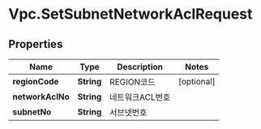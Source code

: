 # Vpc.SetSubnetNetworkAclRequest

## Properties
Name | Type | Description | Notes
------------ | ------------- | ------------- | -------------
**regionCode** | **String** | REGION코드 | [optional] 
**networkAclNo** | **String** | 네트워크ACL번호 | 
**subnetNo** | **String** | 서브넷번호 | 


